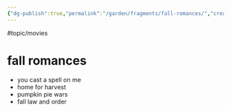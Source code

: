 ```yaml
---
{"dg-publish":true,"permalink":"/garden/fragments/fall-romances/","created":"2024-12-23T21:57:16.788-05:00","updated":"2025-01-31T22:58:46.313-05:00"}
---
```


 
#topic/movies
# fall romances

- you cast a spell on me 
- home for harvest 
- pumpkin pie wars
- fall law and order
